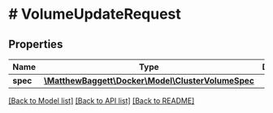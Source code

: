 # # VolumeUpdateRequest

## Properties

Name | Type | Description | Notes
------------ | ------------- | ------------- | -------------
**spec** | [**\MatthewBaggett\Docker\Model\ClusterVolumeSpec**](ClusterVolumeSpec.md) |  | [optional]

[[Back to Model list]](../../README.md#models) [[Back to API list]](../../README.md#endpoints) [[Back to README]](../../README.md)
